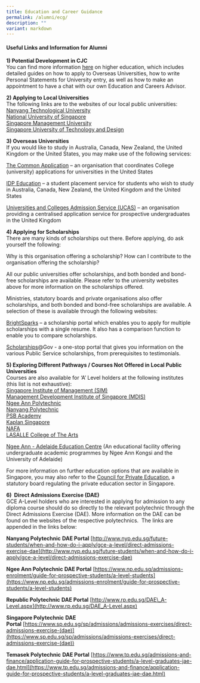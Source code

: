 ```yaml
---
title: Education and Career Guidance
permalink: /alumni/ecg/
description: ""
variant: markdown
---
```

#### **Useful Links and Information for Alumni**
**1\) Potential Development in CJC**<br>
You can find more information&nbsp;[here](https://go.gov.sg/cjc-potentialdevt)&nbsp;on higher education, which includes detailed guides on how to apply to Overseas Universities, how to write Personal Statements for University entry, as well as how to make an appointment to have a chat with our own Education and Careers Advisor.

**2\) Applying to Local Universities**<br>
The following links are to the websites of our local public universities:<br>
[Nanyang Technological University](http://www.ntu.edu.sg/)<br>
[National University of Singapore](http://www.nus.edu.sg/)<br>
[Singapore Management University](http://www.smu.edu.sg/)<br>
[Singapore University of Technology and Design](http://www.sutd.edu.sg/)

**3) Overseas Universities**<br>
If you would like to study in Australia, Canada, New Zealand, the United Kingdom or the United States, you may make use of the following services:

[The Common Application](http://www.commonapp.org/)&nbsp;– an organisation that coordinates College (university) applications for universities in the United States

[IDP Education](http://www.idp.com/)&nbsp;– a student placement service for students who wish to study in Australia, Canada, New Zealand, the United Kingdom and the United States

[Universities and Colleges Admission Service (UCAS)](http://www.ucas.com/)&nbsp;– an organisation providing a centralised application service for prospective undergraduates in the United Kingdom

**4) Applying for Scholarships**<br>
There are many kinds of scholarships out there. Before applying, do ask yourself the following:

Why is this organisation offering a scholarship? How can I contribute to the organisation offering the scholarship?

All our public universities offer scholarships, and both bonded and bond-free scholarships are available. Please refer to the university websites above for more information on the scholarships offered.

Ministries, statutory boards and private organisations also offer scholarships, and both bonded and bond-free scholarships are available. A selection of these is available through the following websites:

[BrightSparks](http://www.brightsparks.com.sg/)&nbsp;– a scholarship portal which enables you to apply for multiple scholarships with a single resume. It also has a comparison function to enable you to compare scholarships.

[Scholarships](http://www.scholarships.gov.sg/)@Gov&nbsp;[](http://www.scholarships.gov.sg/)\- a one-stop portal that gives you information on the various Public Service scholarships, from prerequisites to testimonials.

**5) Exploring Different Pathways / Courses Not Offered in Local Public Universities**<br>
Courses are also available for ‘A’ Level holders at the following institutes (this list is not exhaustive):<br>
[Singapore Institute of Management (SIM)](http://www.sim.edu.sg/)<br>
[Management Development Institute of Singapore (MDIS)](http://www.mdis.edu.sg/)<br>
[Ngee Ann Polytechnic](http://www.np.edu.sg/)<br>
[Nanyang Polytechnic](http://www.nyp.edu.sg/)<br>
[PSB Academy](http://www.psb-academy.edu.sg/)<br>
[Kaplan Singapore](http://www.kaplan.com.sg/)<br>
[NAFA](http://www.nafa.edu.sg/)<br>
[LASALLE College of The Arts](http://www.lasalle.edu.sg/)

[Ngee Ann - Adelaide Education Centre](http://www.naa.edu.sg/)&nbsp;(An educational facility offering undergraduate academic programmes by Ngee Ann Kongsi and the University of Adelaide)

For more information on further education options that are available in Singapore, you may also refer to the&nbsp;[Council for Private Education](http://www.cpe.gov.sg/), a statutory board regulating the private education sector in Singapore.

**6) &nbsp;Direct Admissions Exercise (DAE)**<br>
GCE A-Level holders who are interested in applying for admission to any diploma course should do so directly to the relevant polytechnic through the Direct Admissions Exercise (DAE). More information on the DAE can be found on the websites of the respective polytechnics. &nbsp;The links are appended in the links below:

**Nanyang Polytechnic**&nbsp;**DAE Portal**&nbsp;[http://www.nyp.edu.sg/future-students/when-and-how-do-i-apply/gce-a-level/direct-admissions-exercise-dae](http://www.nyp.edu.sg/future-students/when-and-how-do-i-apply/gce-a-level/direct-admissions-exercise-dae)

**Ngee Ann Polytechnic**&nbsp;**DAE Portal**&nbsp;[https://www.np.edu.sg/admissions-enrolment/guide-for-prospective-students/a-level-students](https://www.np.edu.sg/admissions-enrolment/guide-for-prospective-students/a-level-students)

**Republic Polytechnic**&nbsp;**DAE Portal**&nbsp;[http://www.rp.edu.sg/DAE\_A-Level.aspx](http://www.rp.edu.sg/DAE_A-Level.aspx)

**Singapore Polytechnic**&nbsp;**DAE Portal**&nbsp;[https://www.sp.edu.sg/sp/admissions/admissions-exercises/direct-admissions-exercise-(dae)](https://www.sp.edu.sg/sp/admissions/admissions-exercises/direct-admissions-exercise-(dae))

**Temasek Polytechnic**&nbsp;**DAE Portal**&nbsp;[https://www.tp.edu.sg/admissions-and-finance/application-guide-for-prospective-students/a-level-graduates-jae-dae.html](https://www.tp.edu.sg/admissions-and-finance/application-guide-for-prospective-students/a-level-graduates-jae-dae.html)